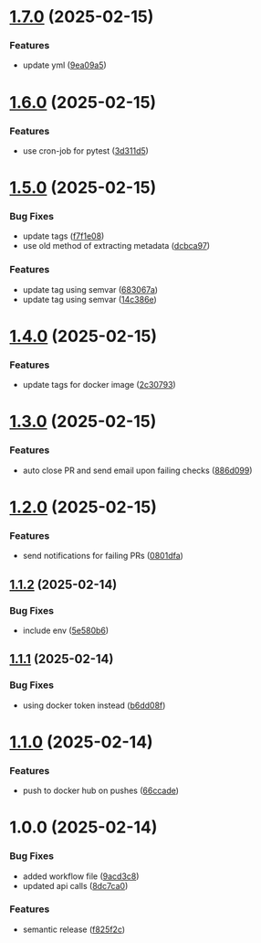 # [1.7.0](https://github.com/ccrawford4/fastapi-beyond-CRUD/compare/v1.6.0...v1.7.0) (2025-02-15)


### Features

* update yml ([9ea09a5](https://github.com/ccrawford4/fastapi-beyond-CRUD/commit/9ea09a50b710d100e247cebf2f865681c399f90c))

# [1.6.0](https://github.com/ccrawford4/fastapi-beyond-CRUD/compare/v1.5.0...v1.6.0) (2025-02-15)


### Features

* use cron-job for pytest ([3d311d5](https://github.com/ccrawford4/fastapi-beyond-CRUD/commit/3d311d537fd0756658c559afb27e08b998971abc))

# [1.5.0](https://github.com/ccrawford4/fastapi-beyond-CRUD/compare/v1.4.0...v1.5.0) (2025-02-15)


### Bug Fixes

* update tags ([f7f1e08](https://github.com/ccrawford4/fastapi-beyond-CRUD/commit/f7f1e080af6c8d1bded383b25b6929b113b40889))
* use old method of extracting metadata ([dcbca97](https://github.com/ccrawford4/fastapi-beyond-CRUD/commit/dcbca97d80f8af2b88028a017b09e29bb7e48e0a))


### Features

* update tag using semvar ([683067a](https://github.com/ccrawford4/fastapi-beyond-CRUD/commit/683067ac6deeffd7e6510225ea968ff3ca0d30a9))
* update tag using semvar ([14c386e](https://github.com/ccrawford4/fastapi-beyond-CRUD/commit/14c386e4119222e7a692d58b8dc4a7673ba6a9e5))

# [1.4.0](https://github.com/ccrawford4/fastapi-beyond-CRUD/compare/v1.3.0...v1.4.0) (2025-02-15)


### Features

* update tags for docker image ([2c30793](https://github.com/ccrawford4/fastapi-beyond-CRUD/commit/2c3079377e2cc8e4c5596b592cf952b69570d8be))

# [1.3.0](https://github.com/ccrawford4/fastapi-beyond-CRUD/compare/v1.2.0...v1.3.0) (2025-02-15)


### Features

* auto close PR and send email upon failing checks ([886d099](https://github.com/ccrawford4/fastapi-beyond-CRUD/commit/886d09953636fa36a98213fe2cb8784a23a86e45))

# [1.2.0](https://github.com/ccrawford4/fastapi-beyond-CRUD/compare/v1.1.2...v1.2.0) (2025-02-15)


### Features

* send notifications for failing PRs ([0801dfa](https://github.com/ccrawford4/fastapi-beyond-CRUD/commit/0801dfad83169de75e8b060ca749e02af57044a7))

## [1.1.2](https://github.com/ccrawford4/fastapi-beyond-CRUD/compare/v1.1.1...v1.1.2) (2025-02-14)


### Bug Fixes

* include env ([5e580b6](https://github.com/ccrawford4/fastapi-beyond-CRUD/commit/5e580b6b1f65ed037c79c1ab8afef0f831fe66af))

## [1.1.1](https://github.com/ccrawford4/fastapi-beyond-CRUD/compare/v1.1.0...v1.1.1) (2025-02-14)


### Bug Fixes

* using docker token instead ([b6dd08f](https://github.com/ccrawford4/fastapi-beyond-CRUD/commit/b6dd08ff4be9416c567a4c80a8de0d2a9136e579))

# [1.1.0](https://github.com/ccrawford4/fastapi-beyond-CRUD/compare/v1.0.0...v1.1.0) (2025-02-14)


### Features

* push to docker hub on pushes ([66ccade](https://github.com/ccrawford4/fastapi-beyond-CRUD/commit/66ccade61180693df83a4183c7cc2b47789fd91f))

# 1.0.0 (2025-02-14)


### Bug Fixes

* added workflow file ([9acd3c8](https://github.com/ccrawford4/fastapi-beyond-CRUD/commit/9acd3c85630da586f5eb62278d5c02ba4bd57899))
* updated api calls ([8dc7ca0](https://github.com/ccrawford4/fastapi-beyond-CRUD/commit/8dc7ca0e4a6c1d721147d1ec611ea85871d598b9))


### Features

* semantic release ([f825f2c](https://github.com/ccrawford4/fastapi-beyond-CRUD/commit/f825f2c784c5c311458c1172ab6f1e54b46110d5))
